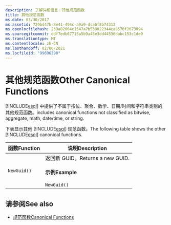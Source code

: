 ```yaml
---
description: 了解详细信息：其他规范函数
title: 其他规范函数
ms.date: 03/30/2017
ms.assetid: 729bd47b-8e41-494c-a9a9-dcabf8b74312
ms.openlocfilehash: 239a82064c1547a7b539022344ca8570f2673094
ms.sourcegitcommit: ddf7edb67715a5b9a45e3dd44536dabc153c1de0
ms.translationtype: MT
ms.contentlocale: zh-CN
ms.lasthandoff: 02/06/2021
ms.locfileid: "99696290"
---
```

# <a name="other-canonical-functions"></a><span data-ttu-id="62c2c-103">其他规范函数</span><span class="sxs-lookup"><span data-stu-id="62c2c-103">Other Canonical Functions</span></span>

[!INCLUDE[esql](../../../../../../includes/esql-md.md)] <span data-ttu-id="62c2c-104">中提供了不属于按位、聚合、数学、日期/时间和字符串类别的其他规范函数。</span><span class="sxs-lookup"><span data-stu-id="62c2c-104">includes canonical functions not classified as bitwise, aggregate, math, date/time, or string.</span></span>  
  
 <span data-ttu-id="62c2c-105">下表显示其他 [!INCLUDE[esql](../../../../../../includes/esql-md.md)] 规范函数。</span><span class="sxs-lookup"><span data-stu-id="62c2c-105">The following table shows the other [!INCLUDE[esql](../../../../../../includes/esql-md.md)] canonical functions.</span></span>  
  
|<span data-ttu-id="62c2c-106">函数</span><span class="sxs-lookup"><span data-stu-id="62c2c-106">Function</span></span>|<span data-ttu-id="62c2c-107">说明</span><span class="sxs-lookup"><span data-stu-id="62c2c-107">Description</span></span>|  
|--------------|-----------------|  
|`NewGuid()`|<span data-ttu-id="62c2c-108">返回新 GUID。</span><span class="sxs-lookup"><span data-stu-id="62c2c-108">Returns a new GUID.</span></span><br /><br /> <span data-ttu-id="62c2c-109">**示例**</span><span class="sxs-lookup"><span data-stu-id="62c2c-109">**Example**</span></span><br /><br /> `NewGuid()`|  
  
## <a name="see-also"></a><span data-ttu-id="62c2c-110">请参阅</span><span class="sxs-lookup"><span data-stu-id="62c2c-110">See also</span></span>

- [<span data-ttu-id="62c2c-111">规范函数</span><span class="sxs-lookup"><span data-stu-id="62c2c-111">Canonical Functions</span></span>](canonical-functions.md)
